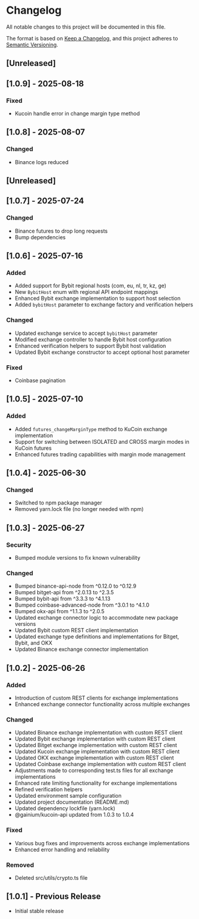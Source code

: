 # Changelog

All notable changes to this project will be documented in this file.

The format is based on [Keep a Changelog](https://keepachangelog.com/en/1.0.0/),
and this project adheres to [Semantic Versioning](https://semver.org/spec/v2.0.0.html).

## [Unreleased]

## [1.0.9] - 2025-08-18

### Fixed
- Kucoin handle error in change margin type method

## [1.0.8] - 2025-08-07

### Changed
- Binance logs reduced

## [Unreleased]

## [1.0.7] - 2025-07-24

### Changed
- Binance futures to drop long requests
- Bump dependencies

## [1.0.6] - 2025-07-16

### Added
- Added support for Bybit regional hosts (com, eu, nl, tr, kz, ge)
- New `BybitHost` enum with regional API endpoint mappings
- Enhanced Bybit exchange implementation to support host selection
- Added `bybitHost` parameter to exchange factory and verification helpers

### Changed
- Updated exchange service to accept `bybitHost` parameter
- Modified exchange controller to handle Bybit host configuration
- Enhanced verification helpers to support Bybit host validation
- Updated Bybit exchange constructor to accept optional host parameter

### Fixed
- Coinbase pagination

## [1.0.5] - 2025-07-10

### Added

- Added `futures_changeMarginType` method to KuCoin exchange implementation
- Support for switching between ISOLATED and CROSS margin modes in KuCoin futures
- Enhanced futures trading capabilities with margin mode management

## [1.0.4] - 2025-06-30

### Changed

- Switched to npm package manager
- Removed yarn.lock file (no longer needed with npm)

## [1.0.3] - 2025-06-27

### Security
- Bumped module versions to fix known vulnerability

### Changed
- Bumped binance-api-node from ^0.12.0 to ^0.12.9
- Bumped bitget-api from ^2.0.13 to ^2.3.5
- Bumped bybit-api from ^3.3.3 to ^4.1.13
- Bumped coinbase-advanced-node from ^3.0.1 to ^4.1.0
- Bumped okx-api from ^1.1.3 to ^2.0.5
- Updated exchange connector logic to accommodate new package versions
- Updated Bybit custom REST client implementation
- Updated exchange type definitions and implementations for Bitget, Bybit, and OKX
- Updated Binance exchange connector implementation

## [1.0.2] - 2025-06-26

### Added
- Introduction of custom REST clients for exchange implementations
- Enhanced exchange connector functionality across multiple exchanges

### Changed
- Updated Binance exchange implementation with custom REST client
- Updated Bybit exchange implementation with custom REST client
- Updated Bitget exchange implementation with custom REST client
- Updated Kucoin exchange implementation with custom REST client
- Updated OKX exchange implementation with custom REST client
- Updated Coinbase exchange implementation with custom REST client
- Adjustments made to corresponding test.ts files for all exchange implementations
- Enhanced rate limiting functionality for exchange implementations
- Refined verification helpers
- Updated environment sample configuration
- Updated project documentation (README.md)
- Updated dependency lockfile (yarn.lock)
- @gainium/kucoin-api updated from 1.0.3 to 1.0.4

### Fixed
- Various bug fixes and improvements across exchange implementations
- Enhanced error handling and reliability

### Removed
- Deleted src/utils/crypto.ts file

## [1.0.1] - Previous Release
- Initial stable release
